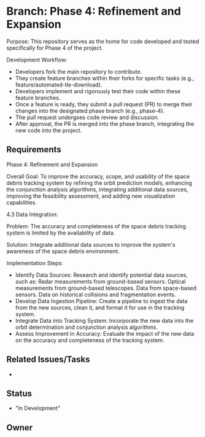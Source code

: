 # Branch: Phase 4: Refinement and Expansion

Purpose: This repository serves as the home for code developed and tested specifically for Phase 4 of the project.

Development Workflow:
*   Developers fork the main repository to contribute.
*   They create feature branches within their forks for specific tasks (e.g., feature/automated-tle-download).
*   Developers implement and rigorously test their code within these feature branches.
*   Once a feature is ready, they submit a pull request (PR) to merge their changes into the designated phase branch (e.g., phase-4).
*   The pull request undergoes code review and discussion.
*   After approval, the PR is merged into the phase branch, integrating the new code into the project.

## Requirements

Phase 4: Refinement and Expansion

Overall Goal: To improve the accuracy, scope, and usability of the space debris tracking system by refining the orbit prediction models, enhancing the conjunction analysis algorithms, integrating additional data sources, improving the feasibility assessment, and adding new visualization capabilities.

4.3 Data Integration:

Problem: The accuracy and completeness of the space debris tracking system is limited by the availability of data.

Solution: Integrate additional data sources to improve the system's awareness of the space debris environment.

Implementation Steps:
*   Identify Data Sources: Research and identify potential data sources, such as:
    Radar measurements from ground-based sensors.
    Optical measurements from ground-based telescopes.
    Data from space-based sensors.
    Data on historical collisions and fragmentation events.
*   Develop Data Ingestion Pipeline: Create a pipeline to ingest the data from the new sources, clean it, and format it for use in the tracking system.
*   Integrate Data into Tracking System: Incorporate the new data into the orbit determination and conjunction analysis algorithms.
*   Assess Improvement in Accuracy: Evaluate the impact of the new data on the accuracy and completeness of the tracking system.


## Related Issues/Tasks

*   <links to related issues in your issue tracker>

## Status

* "In Development"

## Owner

<name of the developer responsible for the branch>
